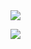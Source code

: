 <img src="https://capsule-render.vercel.app/api?type=waving&color=0%:ffabe1,100%:ffe6f7&height=300&section=header&text=welcome!&fontSize=90&fontColor=white" />

<a href="https://www.instagram.com/hh__moa/" target="_blank"><img src="https://img.shields.io/badge/instagram-C689C6?style=flat-square&logo=instagram&logoColor=white"></a>
